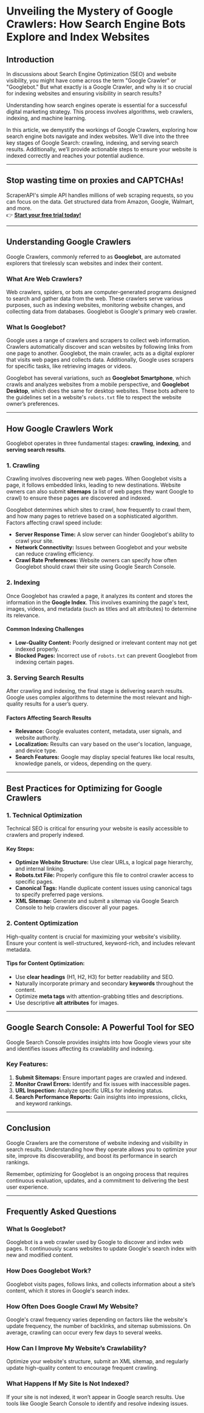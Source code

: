 # Unveiling the Mystery of Google Crawlers: How Search Engine Bots Explore and Index Websites

## Introduction

In discussions about Search Engine Optimization (SEO) and website visibility, you might have come across the term "Google Crawler" or "Googlebot." But what exactly is a Google Crawler, and why is it so crucial for indexing websites and ensuring visibility in search results?

Understanding how search engines operate is essential for a successful digital marketing strategy. This process involves algorithms, web crawlers, indexing, and machine learning.

In this article, we demystify the workings of Google Crawlers, exploring how search engine bots navigate and index websites. We'll dive into the three key stages of Google Search: crawling, indexing, and serving search results. Additionally, we’ll provide actionable steps to ensure your website is indexed correctly and reaches your potential audience.

---

## Stop wasting time on proxies and CAPTCHAs!  
ScraperAPI's simple API handles millions of web scraping requests, so you can focus on the data. Get structured data from Amazon, Google, Walmart, and more.  
👉 [**Start your free trial today!**](https://bit.ly/Scraperapi)

---

## Understanding Google Crawlers

Google Crawlers, commonly referred to as **Googlebot**, are automated explorers that tirelessly scan websites and index their content.

### What Are Web Crawlers?

Web crawlers, spiders, or bots are computer-generated programs designed to search and gather data from the web. These crawlers serve various purposes, such as indexing websites, monitoring website changes, and collecting data from databases. Googlebot is Google's primary web crawler.

### What Is Googlebot?

Google uses a range of crawlers and scrapers to collect web information. Crawlers automatically discover and scan websites by following links from one page to another. Googlebot, the main crawler, acts as a digital explorer that visits web pages and collects data. Additionally, Google uses scrapers for specific tasks, like retrieving images or videos.

Googlebot has several variations, such as **Googlebot Smartphone**, which crawls and analyzes websites from a mobile perspective, and **Googlebot Desktop**, which does the same for desktop websites. These bots adhere to the guidelines set in a website's `robots.txt` file to respect the website owner’s preferences.

---

## How Google Crawlers Work

Googlebot operates in three fundamental stages: **crawling**, **indexing**, and **serving search results**.

### 1. Crawling

Crawling involves discovering new web pages. When Googlebot visits a page, it follows embedded links, leading to new destinations. Website owners can also submit **sitemaps** (a list of web pages they want Google to crawl) to ensure these pages are discovered and indexed.

Googlebot determines which sites to crawl, how frequently to crawl them, and how many pages to retrieve based on a sophisticated algorithm. Factors affecting crawl speed include:

- **Server Response Time:** A slow server can hinder Googlebot's ability to crawl your site.
- **Network Connectivity:** Issues between Googlebot and your website can reduce crawling efficiency.
- **Crawl Rate Preferences:** Website owners can specify how often Googlebot should crawl their site using Google Search Console.

### 2. Indexing

Once Googlebot has crawled a page, it analyzes its content and stores the information in the **Google Index**. This involves examining the page's text, images, videos, and metadata (such as titles and alt attributes) to determine its relevance.

#### Common Indexing Challenges
- **Low-Quality Content:** Poorly designed or irrelevant content may not get indexed properly.
- **Blocked Pages:** Incorrect use of `robots.txt` can prevent Googlebot from indexing certain pages.

### 3. Serving Search Results

After crawling and indexing, the final stage is delivering search results. Google uses complex algorithms to determine the most relevant and high-quality results for a user’s query.

#### Factors Affecting Search Results
- **Relevance:** Google evaluates content, metadata, user signals, and website authority.
- **Localization:** Results can vary based on the user's location, language, and device type.
- **Search Features:** Google may display special features like local results, knowledge panels, or videos, depending on the query.

---

## Best Practices for Optimizing for Google Crawlers

### 1. Technical Optimization

Technical SEO is critical for ensuring your website is easily accessible to crawlers and properly indexed.

#### Key Steps:
- **Optimize Website Structure:** Use clear URLs, a logical page hierarchy, and internal linking.
- **Robots.txt File:** Properly configure this file to control crawler access to specific pages.
- **Canonical Tags:** Handle duplicate content issues using canonical tags to specify preferred page versions.
- **XML Sitemap:** Generate and submit a sitemap via Google Search Console to help crawlers discover all your pages.

### 2. Content Optimization

High-quality content is crucial for maximizing your website's visibility. Ensure your content is well-structured, keyword-rich, and includes relevant metadata.

#### Tips for Content Optimization:
- Use **clear headings** (H1, H2, H3) for better readability and SEO.
- Naturally incorporate primary and secondary **keywords** throughout the content.
- Optimize **meta tags** with attention-grabbing titles and descriptions.
- Use descriptive **alt attributes** for images.

---

## Google Search Console: A Powerful Tool for SEO

Google Search Console provides insights into how Google views your site and identifies issues affecting its crawlability and indexing.

### Key Features:
1. **Submit Sitemaps:** Ensure important pages are crawled and indexed.
2. **Monitor Crawl Errors:** Identify and fix issues with inaccessible pages.
3. **URL Inspection:** Analyze specific URLs for indexing status.
4. **Search Performance Reports:** Gain insights into impressions, clicks, and keyword rankings.

---

## Conclusion

Google Crawlers are the cornerstone of website indexing and visibility in search results. Understanding how they operate allows you to optimize your site, improve its discoverability, and boost its performance in search rankings.

Remember, optimizing for Googlebot is an ongoing process that requires continuous evaluation, updates, and a commitment to delivering the best user experience.

---

## Frequently Asked Questions

### What Is Googlebot?
Googlebot is a web crawler used by Google to discover and index web pages. It continuously scans websites to update Google's search index with new and modified content.

### How Does Googlebot Work?
Googlebot visits pages, follows links, and collects information about a site’s content, which it stores in Google's search index.

### How Often Does Google Crawl My Website?
Google's crawl frequency varies depending on factors like the website's update frequency, the number of backlinks, and sitemap submissions. On average, crawling can occur every few days to several weeks.

### How Can I Improve My Website’s Crawlability?
Optimize your website's structure, submit an XML sitemap, and regularly update high-quality content to encourage frequent crawling.

### What Happens If My Site Is Not Indexed?
If your site is not indexed, it won’t appear in Google search results. Use tools like Google Search Console to identify and resolve indexing issues.

